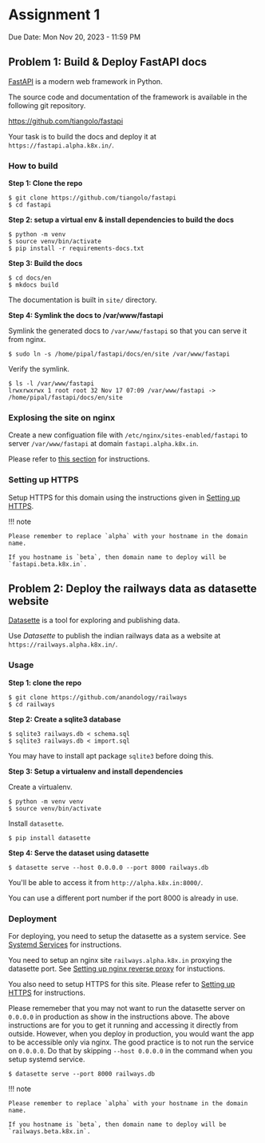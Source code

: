# Assignment 1

Due Date: Mon Nov 20, 2023 - 11:59 PM

## Problem 1: Build & Deploy FastAPI docs

[FastAPI](https://fastapi.tiangolo.com/) is a modern web framework in Python.

The source code and documentation of the framework is available in the following git repository.

<https://github.com/tiangolo/fastapi>

Your task is to build the docs and deploy it at `https://fastapi.alpha.k8x.in/`.

### How to build

**Step 1: Clone the repo**

```
$ git clone https://github.com/tiangolo/fastapi
$ cd fastapi
```

**Step 2: setup a virtual env & install dependencies to build the docs**

```
$ python -m venv
$ source venv/bin/activate
$ pip install -r requirements-docs.txt
```

**Step 3: Build the docs**

```
$ cd docs/en
$ mkdocs build
```

The documentation is built in `site/` directory.

**Step 4: Symlink the docs to /var/www/fastapi**

Symlink the generated docs to `/var/www/fastapi` so that you can serve it from nginx.

```
$ sudo ln -s /home/pipal/fastapi/docs/en/site /var/www/fastapi
```

Verify the symlink.

```
$ ls -l /var/www/fastapi
lrwxrwxrwx 1 root root 32 Nov 17 07:09 /var/www/fastapi -> /home/pipal/fastapi/docs/en/site
```

### Explosing the site on nginx

Create a new configuation file with `/etc/nginx/sites-enabled/fastapi` to server `/var/www/fastapi` at domain `fastapi.alpha.k8x.in`.

Please refer to [this section](../../session1/#sec-nginx-hello) for instructions.

### Setting up HTTPS

Setup HTTPS for this domain using the instructions given in [Setting up HTTPS](../../session1/#sec-letsencrypt).

!!! note

    Please remember to replace `alpha` with your hostname in the domain name.

    If you hostname is `beta`, then domain name to deploy will be `fastapi.beta.k8x.in`.

## Problem 2: Deploy the railways data as datasette website

[Datasette](https://datasette.io) is a tool for exploring and publishing data.

Use _Datasette_ to publish the indian railways data as a website at `https://railways.alpha.k8x.in/`.

### Usage

**Step 1: clone the repo**

```
$ git clone https://github.com/anandology/railways
$ cd railways
```

**Step 2: Create a sqlite3 database**

```
$ sqlite3 railways.db < schema.sql
$ sqlite3 railways.db < import.sql
```

You may have to install apt package `sqlite3` before doing this.

**Step 3: Setup a virtualenv and install dependencies**

Create a virtualenv.

```
$ python -m venv venv
$ source venv/bin/activate
```

Install `datasette`.

```
$ pip install datasette
```

**Step 4: Serve the dataset using datasette**

```
$ datasette serve --host 0.0.0.0 --port 8000 railways.db
```

You'll be able to access it from `http://alpha.k8x.in:8000/`.

You can use a different port number if the port 8000 is already in use.

### Deployment

For deploying, you need to setup the datasette as a system service. See [Systemd Services](../../session1/#sec-systemd-service) for instructions.

You need to setup an nginx site `railways.alpha.k8x.in` proxying the datasette port. See [Setting up nginx reverse proxy](../../session1/#sec-nginx-proxy) for instuctions.

You also need to setup HTTPS for this site. Please refer to [Setting up HTTPS](../../session1/#sec-letsencrypt) for instructions.

Please rememeber that you may not want to run the datasette server on `0.0.0.0` in production as show in the instructions above. The above instructions are for you to get it running and accessing it directly from outside. However, when you deploy in production, you would want the app to be accessible only via nginx. The good practice is to not run the service on `0.0.0.0`. Do that by skipping `--host 0.0.0.0` in the command when you setup systemd service.

```
$ datasette serve --port 8000 railways.db
```

!!! note

    Please remember to replace `alpha` with your hostname in the domain name.

    If you hostname is `beta`, then domain name to deploy will be `railways.beta.k8x.in`.
